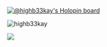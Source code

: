[![@highb33kay's Holopin board](https://holopin.me/highb33kay)](https://holopin.io/@highb33kay)
<p><img align="center" src="https://github-readme-streak-stats.herokuapp.com/?user=highb33kay&" alt="highb33kay" /></p>
<a href="https://wakatime.com"><img src="https://wakatime.com/share/@highb33kay/313fb59d-f6c0-45b1-ad97-71062848b044.png" /></a>

